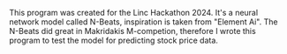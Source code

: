 This program was created for the Linc Hackathon 2024. It's a neural network model called N-Beats, inspiration is taken from "Element Ai". The N-Beats did great in Makridakis M-competion, therefore I wrote this program to test the model for predicting stock price data.